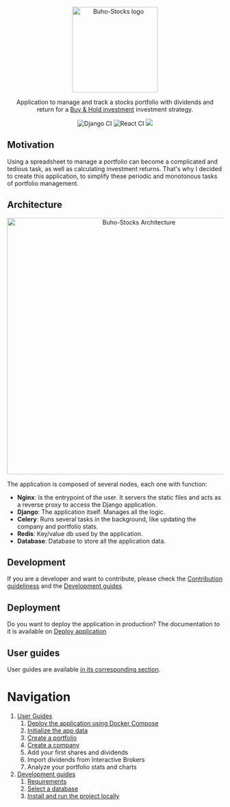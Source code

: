 <p align="center"><img src="https://github.com/user-attachments/assets/07ef9f90-e3b5-4bda-85d8-067369e64b78" alt="Buho-Stocks logo" width="200"/></p>

<p align="center">Application to manage and track a stocks portfolio with dividends and return for a <a href="https://en.wikipedia.org/wiki/Buy_and_hold" title="Wikipedia">Buy & Hold investment</a> investment strategy.</p>

<p align="center">
<img src="https://github.com/bocabitlabs/buho-stocks/actions/workflows/django.yml/badge.svg" href="https://github.com/bocabitlabs/buho-stocks/actions/workflows/django.yml" alt="Django CI"/> <img src="https://github.com/bocabitlabs/buho-stocks/actions/workflows/react.yml/badge.svg" href="https://github.com/bocabitlabs/buho-stocks/actions/workflows/react.yml" alt="React CI"/> <a href="https://codecov.io/github/bocabitlabs/buho-stocks" ><img src="https://codecov.io/github/bocabitlabs/buho-stocks/graph/badge.svg?token=GeXfRGSLzP"/></a>
</p>

## Motivation

Using a spreadsheet to manage a portfolio can become a complicated and tedious task, as well as calculating investment returns. That's why I decided to create this application, to simplify these periodic and monotonous tasks of portfolio management.

## Architecture

<p align="center"><img src="/buho-stocks/img/buho-stocks-architecture.png" alt="Buho-Stocks Architecture" width="600"/></p>

The application is composed of several nodes, each one with function:

- **Nginx**: Is the entrypoint of the user. It servers the static files and acts as a reverse proxy to access the Django application.
- **Django**: The application itself. Manages all the logic.
- **Celery**: Runs several tasks in the background, like updating the company and portfolio stats.
- **Redis**: Key/value db used by the application.
- **Database**: Database to store all the application data.

## Development

If you are a developer and want to contribute, please check the [Contribution guideliness](https://github.com/bocabitlabs/buho-stocks/blob/main/.github/CONTRIBUTING.md) and the [Development guides](./development/index.md)

## Deployment

Do you want to deploy the application in production? The documentation to it is available on [Deploy application](./user-guides/deploy-te-application-docker-compose.md)

## User guides

User guides are available [in its corresponding section](./user-guides/index.md).

# Navigation

1. [User Guides](/user-guides/index.md)
   1. [Deploy the application using Docker Compose](/user-guides/deploy-docker-compose.md)
   2. [Initialize the app data](/user-guides/initialize-app-data.md)
   3. [Create a portfolio](/user-guides/create-portfolio.md)
   4. [Create a company](/user-guides/create-company.md)
   5. Add your first shares and dividends
   6. Import dividends from Interactive Brokers
   7. Analyze your portfolio stats and charts
2. [Development guides](/development/index.md)
   1. [Requirements](/development/requirements.md)
   2. [Select a database](/development/database-select.md)
   3. [Install and run the project locally](/development/run-project-locally.md)
